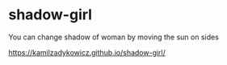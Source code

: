 # shadow-girl
You can change shadow of woman by moving the sun on sides

https://kamilzadykowicz.github.io/shadow-girl/
